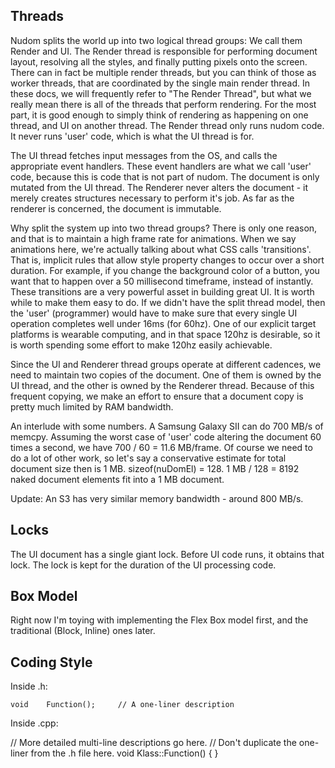 
Threads
-------

Nudom splits the world up into two logical thread groups: We call them Render and UI.
The Render thread is responsible for performing document layout, resolving all the
styles, and finally putting pixels onto the screen. There can in fact be multiple
render threads, but you can think of those as worker threads, that are coordinated
by the single main render thread. In these docs, we will frequently refer to
"The Render Thread", but what we really mean there is all of the threads that
perform rendering. For the most part, it is good enough to simply think of rendering
as happening on one thread, and UI on another thread. The Render thread only runs
nudom code. It never runs 'user' code, which is what the UI thread is for. 

The UI thread fetches input messages from the OS, and calls the appropriate event
handlers. These event handlers are what we call 'user' code, because this is code
that is not part of nudom. The document is only mutated from the UI thread.
The Renderer never alters the document - it merely creates structures necessary
to perform it's job. As far as the renderer is concerned, the document is immutable.

Why split the system up into two thread groups?
There is only one reason, and that is to maintain a high frame rate for animations.
When we say animations here, we're actually talking about what CSS calls 'transitions'.
That is, implicit rules that allow style property changes to occur over a short duration.
For example, if you change the background color of a button, you want that to happen
over a 50 millisecond timeframe, instead of instantly. These transitions are a very
powerful asset in building great UI. It is worth while to make them easy to do.
If we didn't have the split thread model, then the 'user' (programmer) would have to
make sure that every single UI operation completes well under 16ms (for 60hz). One of our
explicit target platforms is wearable computing, and in that space 120hz is desirable,
so it is worth spending some effort to make 120hz easily achievable.

Since the UI and Renderer thread groups operate at different cadences, we need
to maintain two copies of the document. One of them is owned by the UI thread,
and the other is owned by the Renderer thread. Because of this frequent copying,
we make an effort to ensure that a document copy is pretty much limited by RAM
bandwidth.

An interlude with some numbers.
A Samsung Galaxy SII can do 700 MB/s of memcpy.
Assuming the worst case of 'user' code altering the document 60 times a second,
we have 700 / 60 = 11.6 MB/frame. Of course we need to do a lot of other work,
so let's say a conservative estimate for total document size then is 1 MB.
sizeof(nuDomEl) = 128.
1 MB / 128 = 8192 naked document elements fit into a 1 MB document.

Update: An S3 has very similar memory bandwidth - around 800 MB/s.


Locks
-----

The UI document has a single giant lock. Before UI code runs, it obtains that lock.
The lock is kept for the duration of the UI processing code.

Box Model
---------

Right now I'm toying with implementing the Flex Box model first, and the traditional
(Block, Inline) ones later.


Coding Style
------------
Inside .h:

	void	Function();		// A one-liner description

Inside .cpp:

// More detailed multi-line descriptions go here.
// Don't duplicate the one-liner from the .h file here.
void Klass::Function()
{
}
